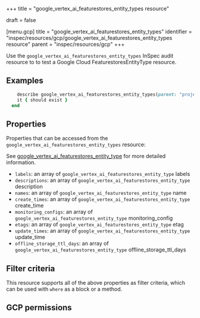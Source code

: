 +++
title = "google_vertex_ai_featurestores_entity_types resource"

draft = false


[menu.gcp]
title = "google_vertex_ai_featurestores_entity_types"
identifier = "inspec/resources/gcp/google_vertex_ai_featurestores_entity_types resource"
parent = "inspec/resources/gcp"
+++

Use the `google_vertex_ai_featurestores_entity_types` InSpec audit resource to to test a Google Cloud FeaturestoresEntityType resource.

## Examples

```ruby
    describe google_vertex_ai_featurestores_entity_types(parent: "projects/#{gcp_project_id}/locations/#{featurestores_entity_type['region']}/featurestores/#{featurestores_entity_type['featurestore']}", region: ' value_region') do
    it { should exist }
  end
```

## Properties

Properties that can be accessed from the `google_vertex_ai_featurestores_entity_types` resource:

See [google_vertex_ai_featurestores_entity_type](google_vertex_ai_featurestores_entity_type) for more detailed information.

  * `labels`: an array of `google_vertex_ai_featurestores_entity_type` labels
  * `descriptions`: an array of `google_vertex_ai_featurestores_entity_type` description
  * `names`: an array of `google_vertex_ai_featurestores_entity_type` name
  * `create_times`: an array of `google_vertex_ai_featurestores_entity_type` create_time
  * `monitoring_configs`: an array of `google_vertex_ai_featurestores_entity_type` monitoring_config
  * `etags`: an array of `google_vertex_ai_featurestores_entity_type` etag
  * `update_times`: an array of `google_vertex_ai_featurestores_entity_type` update_time
  * `offline_storage_ttl_days`: an array of `google_vertex_ai_featurestores_entity_type` offline_storage_ttl_days

## Filter criteria

This resource supports all of the above properties as filter criteria, which can be used
with `where` as a block or a method.

## GCP permissions
